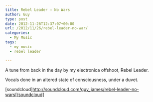 ```yaml
---
title: Rebel Leader – No Wars
author: Guy
type: post
date: 2012-11-26T12:37:07+00:00
url: /2012/11/26/rebel-leader-no-war/
categories:
  - My Music
tags:
  - my music
  - rebel leader

---
```

A tune from back in the day by my electronica offshoot, Rebel Leader.
  
<!--more-->


  
Vocals done in an altered state of consciousness, under a duvet.

[soundcloud]http://soundcloud.com/guy_james/rebel-leader-no-wars[/soundcloud]